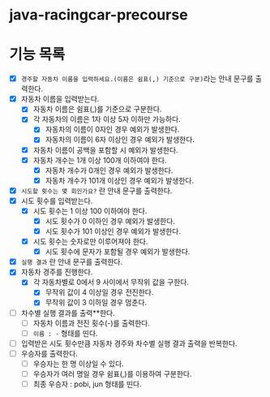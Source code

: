 # java-racingcar-precourse

# 기능 목록
- [X]  `경주할 자동차 이름을 입력하세요.(이름은 쉼표(,) 기준으로 구분)`라는 안내 문구를 출력한다.
- [X]  자동차 이름을 입력받는다.
    - [X]  자동차 이름은 쉼표(,)를 기준으로 구분한다. 
    - [X]  각 자동차의 이름은 1자 이상 5자 이하만 가능하다. 
        - [X]  자동차의 이름이 0자인 경우 예외가 발생한다. 
        - [X]  자동차의 이름이 6자 이상인 경우 예외가 발생한다. 
    - [X]  자동차 이름이 공백을 포함할 시 예외가 발생한다. 
    - [X]  자동차 개수는 1개 이상 100개 이하여야 한다. 
        - [X]  자동차 개수가 0개인 경우 예외가 발생한다. 
        - [X]  자동차 개수가 101개 이상인 경우 예외가 발생한다. 
- [X]  `시도할 횟수는 몇 회인가요?` 란 안내 문구를 출력한다.
- [X]  시도 횟수를 입력받는다. 
    - [X]  시도 횟수는 1 이상 100 이하여야 한다. 
        - [X]  시도 횟수가 0 이하인 경우 예외가 발생한다. 
        - [X]  시도 횟수가 101 이상인 경우 예외가 발생한다. 
    - [X]  시도 횟수는 숫자로만 이루어져야 한다. 
        - [X]  시도 횟수에 문자가 포함될 경우 예외가 발생한다. 
- [X]  `실행 결과` 란 안내 문구를 출력한다.
- [X]  자동차 경주를 진행한다.
    - [X]  각 자동차별로 0에서 9 사이에서 무작위 값을 구한다.
        - [X]  무작위 값이 4 이상일 경우 전진한다.
        - [X]  무작위 값이 3 이하일 경우 멈춘다.
- [ ]  차수별 실행 결과를 출력**한다.
    - [ ]  자동차 이름과 전진 횟수(-)를 출력한다.
    - [ ]  `이름 : -` 형태를 띤다.
- [ ]  입력받은 시도 횟수만큼 자동차 경주와 차수별 실행 결과 출력을 반복한다.
- [ ]  우승자를 출력한다.
    - [ ]  우승자는 한 명 이상일 수 있다.
    - [ ]  우승자가 여러 명일 경우 쉼표(,)를 이용하여 구분한다.
    - [ ]  최종 우승자 : pobi, jun 형태를 띤다.
